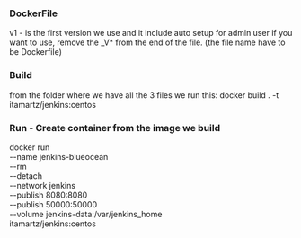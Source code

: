 ### DockerFile ###
v1 - is the first version we use and it include auto setup for admin user
if you want to use, remove the _V* from the end of the file. (the file name have to be Dockerfile)

### Build ###
from the folder where we have all the 3 files we run this:
docker build . -t itamartz/jenkins:centos

### Run - Create container from the image we build ###
docker run \
  --name jenkins-blueocean \
  --rm \
  --detach \
  --network jenkins \
  --publish 8080:8080 \
  --publish 50000:50000 \
  --volume jenkins-data:/var/jenkins_home \
  itamartz/jenkins:centos
